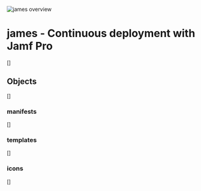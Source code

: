 ![james overview](https://cdn-aky.s3.eu-west-1.amazonaws.com/misc/james-overview.png)

# james - Continuous deployment with Jamf Pro
[]

## Objects
[]

### manifests
[]

### templates
[]

### icons
[]
